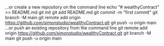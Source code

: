 …or create a new repository on the command line
echo "# wealthyContract" >> README.md
git init
git add README.md
git commit -m "first commit"
git branch -M main
git remote add origin https://github.com/simonstudio/wealthyContract.git
git push -u origin main
…or push an existing repository from the command line
git remote add origin https://github.com/simonstudio/wealthyContract.git
git branch -M main
git push -u origin main
